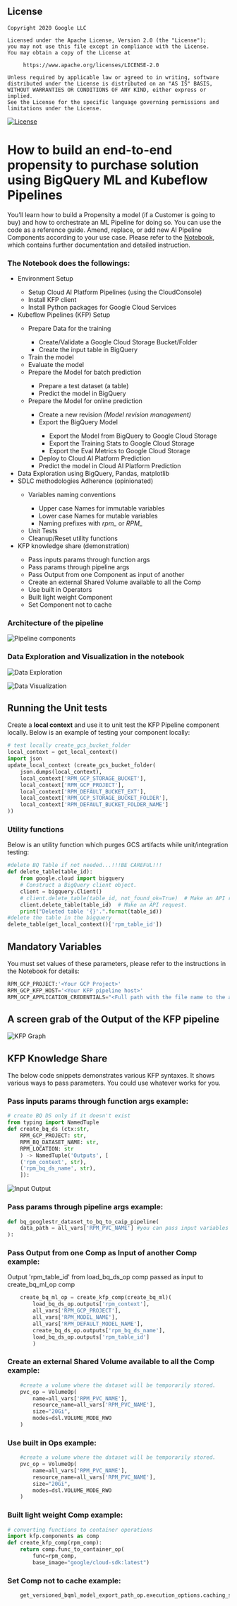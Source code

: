 ## License
```
Copyright 2020 Google LLC

Licensed under the Apache License, Version 2.0 (the "License");
you may not use this file except in compliance with the License.
You may obtain a copy of the License at

     https://www.apache.org/licenses/LICENSE-2.0

Unless required by applicable law or agreed to in writing, software
distributed under the License is distributed on an "AS IS" BASIS,
WITHOUT WARRANTIES OR CONDITIONS OF ANY KIND, either express or implied.
See the License for the specific language governing permissions and
limitations under the License.
```
[![License](https://img.shields.io/badge/License-Apache%202.0-blue.svg)](LICENSE)

# How to build an end-to-end propensity to purchase solution using BigQuery ML and Kubeflow Pipelines
You’ll learn how to build a Propensity a model (if a Customer is going to buy) and how to orchestrate an ML Pipeline for doing so. You can use the code as a reference guide. Amend, replace, or add new AI Pipeline Components according to your use case. Please refer to the [Notebook](bqml_kfp_retail_propensity_to_purchase.ipynb), which contains further documentation and detailed instruction.


### The Notebook does the followings:
<ul>
    <li>Environment Setup</li>
    <ul>
        <li>Setup Cloud AI Platform Pipelines (using the CloudConsole)</li>
        <li>Install KFP client</li>
        <li>Install Python packages for Google Cloud Services</li>
    </ul>
    <li>Kubeflow Pipelines (KFP) Setup</li>
    <ul>
        <li>Prepare Data for the training</li>
        <ul>
            <li>Create/Validate a Google Cloud Storage Bucket/Folder</li>
            <li>Create the input table in BigQuery</li>
        </ul>
        <li>Train the model</li>
        <li>Evaluate the model</li>
        <li>Prepare the Model for batch prediction</li>
        <ul>
            <li>Prepare a test dataset (a table)</li>
            <li>Predict the model in BigQuery</li>
        </ul>
        <li>Prepare the Model for online prediction</li>
        <ul>
            <li>Create a new revision <i>(Model revision management)</i></li>
            <li>Export the BigQuery Model</li>
            <ul>
                <li>Export the Model from BigQuery to Google Cloud Storage</li>
                <li>Export the Training Stats to Google Cloud Storage</li>
                <li>Export the Eval Metrics to Google Cloud Storage</li>
            </ul>
            <li>Deploy to Cloud AI Platform Prediction</li>
            <li>Predict the model in Cloud AI Platform Prediction</li>
        </ul>
    </ul>
    <li>Data Exploration using BigQuery, Pandas, matplotlib</li>
    <li>SDLC methodologies Adherence (opinionated)</li>
        <ul>
            <li>Variables naming conventions</li>
            <ul>
                <li>Upper case Names for immutable variables</li>
                <li>Lower case Names for mutable variables</li>
                <li>Naming prefixes with <i>rpm_</i> or <i>RPM_</i></li>
            </ul>
            <li>Unit Tests</li>
            <li>Cleanup/Reset utility functions</li>
        </ul>
    <li>KFP knowledge share (demonstration)</li>
        <ul>
            <li>Pass inputs params through function args</li>
            <li>Pass params through pipeline args</li>
            <li>Pass Output from one Component as input of another</li>
            <li>Create an external Shared Volume available to all the Comp</li>
            <li>Use built in Operators</li>
            <li>Built light weight Component</li>
            <li>Set Component not to cache</li>
        </ul>
</ul>

### Architecture of the pipeline
![Pipeline components](images/MLOPs-Pipeline-Architecture.png?raw=true "Architecture of the Pipeline")

### Data Exploration and Visualization in the notebook

![Data Exploration](images/DataExploration.png?raw=true "Data Exploration")

![Data Visualization](images/DataVisualization.png?raw=true "Data Visualization")

## Running the Unit tests

Create a <b>local context</b> and use it to unit test the KFP Pipeline component locally. Below is an example of testing your component locally:
```python
# test locally create_gcs_bucket_folder
local_context = get_local_context()
import json
update_local_context (create_gcs_bucket_folder(
    json.dumps(local_context),
    local_context['RPM_GCP_STORAGE_BUCKET'],
    local_context['RPM_GCP_PROJECT'],
    local_context['RPM_DEFAULT_BUCKET_EXT'],
    local_context['RPM_GCP_STORAGE_BUCKET_FOLDER'],
    local_context['RPM_DEFAULT_BUCKET_FOLDER_NAME']
))
```

### Utility functions

Below is an utility function which purges GCS artifacts while unit/integration testing:

```python
#delete BQ Table if not needed...!!!BE CAREFUL!!!
def delete_table(table_id):
    from google.cloud import bigquery
    # Construct a BigQuery client object.
    client = bigquery.Client()
    # client.delete_table(table_id, not_found_ok=True)  # Make an API request.
    client.delete_table(table_id)  # Make an API request.
    print("Deleted table '{}'.".format(table_id))
#delete the table in the bigquery
delete_table(get_local_context()['rpm_table_id'])
```

## Mandatory Variables

You must set values of these parameters, please refer to the instructions in the Notebook for details:
```python
RPM_GCP_PROJECT:'<Your GCP Project>'
RPM_GCP_KFP_HOST='<Your KFP pipeline host>'
RPM_GCP_APPLICATION_CREDENTIALS="<Full path with the file name to the above downloaded json file>"
```

## A screen grab of the Output of the KFP pipeline
![KFP Graph](images/KFP-Graph.png?raw=true "KFP Graph")

## KFP Knowledge Share

The below code snippets demonstrates various KFP syntaxes. It shows various ways to pass parameters. You could use whatever works for you.

### Pass inputs params through function args example:
```python
# create BQ DS only if it doesn't exist
from typing import NamedTuple
def create_bq_ds (ctx:str, 
    RPM_GCP_PROJECT: str,
    RPM_BQ_DATASET_NAME: str, 
    RPM_LOCATION: str
    ) -> NamedTuple('Outputs', [
    ('rpm_context', str), 
    ('rpm_bq_ds_name', str), 
    ]):
```
![Input Output](images/KFP-Function_Params.png?raw=true "Input Output")

### Pass params through pipeline args example:
```python
def bq_googlestr_dataset_to_bq_to_caip_pipeline(
    data_path = all_vars['RPM_PVC_NAME'] #you can pass input variables
):
```

### Pass Output from one Comp as Input of another Comp example:
Output 'rpm_table_id' from load_bq_ds_op comp passed as input to create_bq_ml_op comp
```python
    create_bq_ml_op = create_kfp_comp(create_bq_ml)(
        load_bq_ds_op.outputs['rpm_context'],
        all_vars['RPM_GCP_PROJECT'],
        all_vars['RPM_MODEL_NAME'],
        all_vars['RPM_DEFAULT_MODEL_NAME'],
        create_bq_ds_op.outputs['rpm_bq_ds_name'],
        load_bq_ds_op.outputs['rpm_table_id']
        )
```

### Create an external Shared Volume available to all the Comp example:
``` python
    #create a volume where the dataset will be temporarily stored.
    pvc_op = VolumeOp(
        name=all_vars['RPM_PVC_NAME'],
        resource_name=all_vars['RPM_PVC_NAME'],
        size="20Gi",
        modes=dsl.VOLUME_MODE_RWO
    )
```

### Use built in Ops example:
``` python
    #create a volume where the dataset will be temporarily stored.
    pvc_op = VolumeOp(
        name=all_vars['RPM_PVC_NAME'],
        resource_name=all_vars['RPM_PVC_NAME'],
        size="20Gi",
        modes=dsl.VOLUME_MODE_RWO
    )
```

### Built light weight Comp example:
``` python
# converting functions to container operations
import kfp.components as comp
def create_kfp_comp(rpm_comp):
    return comp.func_to_container_op(
        func=rpm_comp, 
        base_image="google/cloud-sdk:latest")
```

### Set Comp not to cache example:
```python
    get_versioned_bqml_model_export_path_op.execution_options.caching_strategy.max_cache_staleness = "P0D"
```

